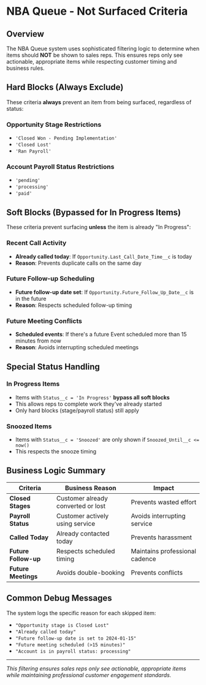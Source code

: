 # NBA Queue - Not Surfaced Criteria

## Overview
The NBA Queue system uses sophisticated filtering logic to determine when items should **NOT** be shown to sales reps. This ensures reps only see actionable, appropriate items while respecting customer timing and business rules.

## Hard Blocks (Always Exclude)
These criteria **always** prevent an item from being surfaced, regardless of status:

### Opportunity Stage Restrictions
- `'Closed Won - Pending Implementation'`
- `'Closed Lost'`
- `'Ran Payroll'`

### Account Payroll Status Restrictions
- `'pending'`
- `'processing'`
- `'paid'`

## Soft Blocks (Bypassed for In Progress Items)
These criteria prevent surfacing **unless** the item is already "In Progress":

### Recent Call Activity
- **Already called today**: If `Opportunity.Last_Call_Date_Time__c` is today
- **Reason**: Prevents duplicate calls on the same day

### Future Follow-up Scheduling
- **Future follow-up date set**: If `Opportunity.Future_Follow_Up_Date__c` is in the future
- **Reason**: Respects scheduled follow-up timing

### Future Meeting Conflicts
- **Scheduled events**: If there's a future Event scheduled more than 15 minutes from now
- **Reason**: Avoids interrupting scheduled meetings

## Special Status Handling

### In Progress Items
- Items with `Status__c = 'In Progress'` **bypass all soft blocks**
- This allows reps to complete work they've already started
- Only hard blocks (stage/payroll status) still apply

### Snoozed Items
- Items with `Status__c = 'Snoozed'` are only shown if `Snoozed_Until__c <= now()`
- This respects the snooze timing

## Business Logic Summary

| **Criteria** | **Business Reason** | **Impact** |
|--------------|-------------------|------------|
| **Closed Stages** | Customer already converted or lost | Prevents wasted effort |
| **Payroll Status** | Customer actively using service | Avoids interrupting service |
| **Called Today** | Already contacted today | Prevents harassment |
| **Future Follow-up** | Respects scheduled timing | Maintains professional cadence |
| **Future Meetings** | Avoids double-booking | Prevents conflicts |

## Common Debug Messages
The system logs the specific reason for each skipped item:
- `"Opportunity stage is Closed Lost"`
- `"Already called today"`
- `"Future follow-up date is set to 2024-01-15"`
- `"Future meeting scheduled (>15 minutes)"`
- `"Account is in payroll status: processing"`

---
*This filtering ensures sales reps only see actionable, appropriate items while maintaining professional customer engagement standards.*

